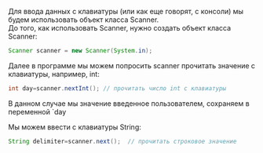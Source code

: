 Для ввода данных с клавиатуры (или как еще говорят, с консоли) мы будем использовать  объект класса Scanner.  
До того, как использовать Scanner, нужно создать объект класса Scanner: 

```java
Scanner scanner = new Scanner(System.in);

```

Далее в программе мы можем попросить scanner прочитать значение с клавиатуры, например, int:  

```java
int day=scanner.nextInt(); // прочитать число int c клавиатуры
```

В данном случае мы значение введенное пользователем, сохраняем в переменной `day  

Мы можем ввести с клавиатуры  String:

```java
String delimiter=scanner.next();  // прочитать строковое значение
```



